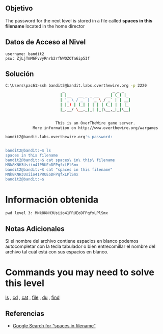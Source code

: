 ## Objetivo

The password for the next level is stored in a file called **spaces in this filename** located in the home director
## Datos de Acceso al Nivel

```
username: bandit2
psw: ZjLjTmM6FvvyRnrb2rfNWOZOTa6ip5If
```

## Solución
```bash
C:\Users\pac61>ssh bandit2@bandit.labs.overthewire.org -p 2220
                         _                     _ _ _
                        | |__   __ _ _ __   __| (_) |_
                        | '_ \ / _` | '_ \ / _` | | __|
                        | |_) | (_| | | | | (_| | | |_
                        |_.__/ \__,_|_| |_|\__,_|_|\__|


                      This is an OverTheWire game server.
            More information on http://www.overthewire.org/wargames

bandit2@bandit.labs.overthewire.org's password:


bandit2@bandit:~$ ls
spaces in this filename
bandit2@bandit:~$ cat spaces\ in\ this\ filename
MNk8KNH3Usiio41PRUEoDFPqfxLPlSmx
bandit2@bandit:~$ cat "spaces in this filename"
MNk8KNH3Usiio41PRUEoDFPqfxLPlSmx
bandit2@bandit:~$
```

# Información obtenida
```
pwd level 3: MNk8KNH3Usiio41PRUEoDFPqfxLPlSmx
```
## Notas Adicionales

Si el nombre del archivo contiene espacios en blanco podemos autocompletar con la tecla tabulador o bien entrecomillar el nombre del archivo tal cuál está con sus espacios en blanco.

# Commands you may need to solve this level

[ls](https://manpages.ubuntu.com/manpages/noble/man1/ls.1.html) , [cd](https://manpages.ubuntu.com/manpages/noble/man1/cd.1posix.html) , [cat](https://manpages.ubuntu.com/manpages/noble/man1/cat.1.html) , [file](https://manpages.ubuntu.com/manpages/noble/man1/file.1.html) , [du](https://manpages.ubuntu.com/manpages/noble/man1/du.1.html) , [find](https://manpages.ubuntu.com/manpages/noble/man1/find.1.html)

## Referencias
- [Google Search for “spaces in filename”](https://www.google.com/search?q=spaces+in+filename)